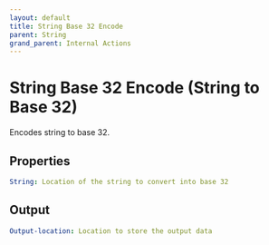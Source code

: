 ```yaml
---
layout: default
title: String Base 32 Encode
parent: String
grand_parent: Internal Actions
---
```

# String Base 32 Encode (String to Base 32)
Encodes string to base 32.

## Properties
```yaml
String: Location of the string to convert into base 32
```

## Output
```yaml
Output-location: Location to store the output data
```
